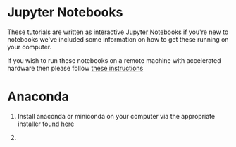 # Jupyter Notebooks

These tutorials are written as interactive [Jupyter Notebooks](https://jupyter-notebook.readthedocs.io/en/stable/) if you're new to notebooks we've included some information on how to get these running on your computer.

If you wish to run these notebooks on a remote machine with accelerated hardware then please follow [these instructions](https://github.com/cemac/cemac_generic/wiki/Jupyter-Notebooks-Via-SSH-Tunnelling)  

# Anaconda

1. Install anaconda or miniconda on your computer  via the appropriate installer found [here](https://conda.io/en/latest/miniconda.html)

2. 
